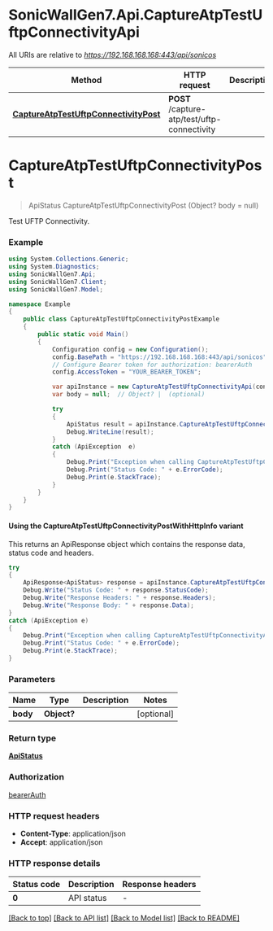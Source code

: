 # SonicWallGen7.Api.CaptureAtpTestUftpConnectivityApi

All URIs are relative to *https://192.168.168.168:443/api/sonicos*

| Method | HTTP request | Description |
|--------|--------------|-------------|
| [**CaptureAtpTestUftpConnectivityPost**](CaptureAtpTestUftpConnectivityApi.md#captureatptestuftpconnectivitypost) | **POST** /capture-atp/test/uftp-connectivity |  |

<a id="captureatptestuftpconnectivitypost"></a>
# **CaptureAtpTestUftpConnectivityPost**
> ApiStatus CaptureAtpTestUftpConnectivityPost (Object? body = null)



Test UFTP Connectivity.

### Example
```csharp
using System.Collections.Generic;
using System.Diagnostics;
using SonicWallGen7.Api;
using SonicWallGen7.Client;
using SonicWallGen7.Model;

namespace Example
{
    public class CaptureAtpTestUftpConnectivityPostExample
    {
        public static void Main()
        {
            Configuration config = new Configuration();
            config.BasePath = "https://192.168.168.168:443/api/sonicos";
            // Configure Bearer token for authorization: bearerAuth
            config.AccessToken = "YOUR_BEARER_TOKEN";

            var apiInstance = new CaptureAtpTestUftpConnectivityApi(config);
            var body = null;  // Object? |  (optional) 

            try
            {
                ApiStatus result = apiInstance.CaptureAtpTestUftpConnectivityPost(body);
                Debug.WriteLine(result);
            }
            catch (ApiException  e)
            {
                Debug.Print("Exception when calling CaptureAtpTestUftpConnectivityApi.CaptureAtpTestUftpConnectivityPost: " + e.Message);
                Debug.Print("Status Code: " + e.ErrorCode);
                Debug.Print(e.StackTrace);
            }
        }
    }
}
```

#### Using the CaptureAtpTestUftpConnectivityPostWithHttpInfo variant
This returns an ApiResponse object which contains the response data, status code and headers.

```csharp
try
{
    ApiResponse<ApiStatus> response = apiInstance.CaptureAtpTestUftpConnectivityPostWithHttpInfo(body);
    Debug.Write("Status Code: " + response.StatusCode);
    Debug.Write("Response Headers: " + response.Headers);
    Debug.Write("Response Body: " + response.Data);
}
catch (ApiException e)
{
    Debug.Print("Exception when calling CaptureAtpTestUftpConnectivityApi.CaptureAtpTestUftpConnectivityPostWithHttpInfo: " + e.Message);
    Debug.Print("Status Code: " + e.ErrorCode);
    Debug.Print(e.StackTrace);
}
```

### Parameters

| Name | Type | Description | Notes |
|------|------|-------------|-------|
| **body** | **Object?** |  | [optional]  |

### Return type

[**ApiStatus**](ApiStatus.md)

### Authorization

[bearerAuth](../README.md#bearerAuth)

### HTTP request headers

 - **Content-Type**: application/json
 - **Accept**: application/json


### HTTP response details
| Status code | Description | Response headers |
|-------------|-------------|------------------|
| **0** | API status |  -  |

[[Back to top]](#) [[Back to API list]](../README.md#documentation-for-api-endpoints) [[Back to Model list]](../README.md#documentation-for-models) [[Back to README]](../README.md)

